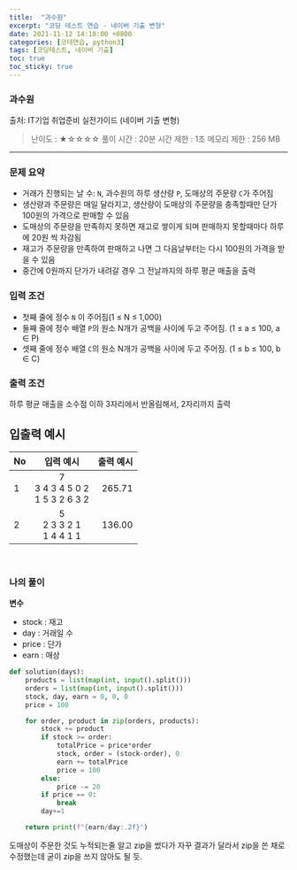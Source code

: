 ```yaml
---
title:  "과수원"
excerpt: "코딩 테스트 연습 - 네이버 기출 변형"
date: 2021-11-12 14:10:00 +0800
categories: [코테연습, python3]
tags: [코딩테스트, 네이버 기출]
toc: true
toc_sticky: true
---
```


### 과수원
출처: IT기업 취업준비 실전가이드 (네이버 기출 변형)
> 난이도 : ★☆☆☆☆
> 풀이 시간 : 20분
> 시간 제한 : 1초
> 메모리 제한 : 256 MB

***

### 문제 요약
* 거래가 진행되는 날 수: `N`, 과수원의 하루 생산량 `P`, 도매상의 주문량 `C`가 주어짐
* 생산량과 주문량은 매일 달라지고, 생산량이 도매상의 주문량을 충족할때만 단가 100원의 가격으로 판매할 수 있음
* 도매상의 주문량을 만족하지 못하면 재고로 쌓이게 되며 판매하지 못할때마다 하루에 20원 씩 차감됨
* 재고가 주문량을 만족하여 판매하고 나면 그 다음날부터는 다시 100원의 가격을 받을 수 있음
* 중간에 0원까지 단가가 내려갈 경우 그 전날까지의 하루 평균 매출을 출력


### 입력 조건

* 첫째 줄에 정수 `N` 이 주어짐(1 ≤ N ≤ 1,000)
* 둘째 줄에 정수 배열 `P`의 원소 N개가 공백을 사이에 두고 주어짐. (1 ≤ a ≤ 100, a ∈ P)
* 셋째 줄에 정수 배열 `C`의 원소 N개가 공백을 사이에 두고 주어짐. (1 ≤ b ≤ 100, b ∈ C)

### 출력 조건
하루 평균 매출을 소수점 이하 3자리에서 반올림해서, 2자리까지 출력

## 입출력 예시
|No| 입력 예시| 출력 예시|
| -- |:-----------------------------------:| -----:|
| 1 | 7 <br>3 4 3 4 5 0 2<br> 1 5 3 2 6 3 2| 265.71|
| 2 | 5 <br>   2 3 3 2 1   <br> 1 4 4 1 1  | 136.00|
<br>

### 나의 풀이

**변수**
- stock : 재고
- day : 거래일 수
- price : 단가
- earn : 매상

```python
def solution(days):
    products = list(map(int, input().split()))
    orders = list(map(int, input().split()))
    stock, day, earn = 0, 0, 0
    price = 100

    for order, product in zip(orders, products):
        stock += product
        if stock >= order:
            totalPrice = price*order
            stock, order = (stock-order), 0
            earn += totalPrice
            price = 100
        else:
            price -= 20
        if price == 0:
            break
        day+=1

    return print(f"{earn/day:.2f}")
```
<!--{: .nolineno}-->
<!--{: file="path/to/file" }-->

도매상이 주문한 것도 누적되는줄 알고 zip을 썼다가 자꾸 결과가 달라서 zip을 쓴 채로 수정했는데 굳이 zip을 쓰지 않아도 될 듯.

